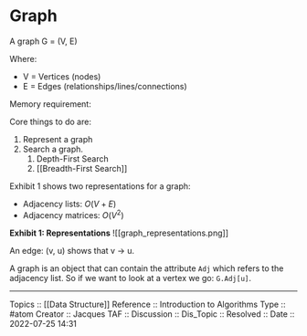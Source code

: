 # Graph
A graph G = (V, E)

Where:
* V = Vertices (nodes)
* E = Edges (relationships/lines/connections)

Memory requirement: 

Core things to do are: 
1. Represent a graph
2. Search a graph.
	1. Depth-First Search
	2. [[Breadth-First Search]]

Exhibit 1 shows two representations for a graph:
* Adjacency lists: $O(V+E)$
* Adjacency matrices: $O(V^2)$

**Exhibit 1: Representations**
![[graph_representations.png]]

An edge: (v, u) shows that v -> u.

A graph is an object that can contain the attribute `Adj` which refers to the adjacency list. So if we want to look at a vertex we go: `G.Adj[u]`.



---
Topics :: [[Data Structure]]
Reference :: Introduction to Algorithms
Type :: #atom
Creator :: Jacques
TAF ::
Discussion ::
Dis_Topic :: 
Resolved ::
Date :: 2022-07-25 14:31
